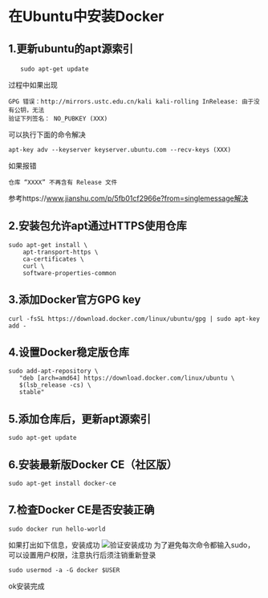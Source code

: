 # 在Ubuntu中安装Docker
   ## 1.更新ubuntu的apt源索引
```
　　sudo apt-get update
```
过程中如果出现
```
GPG 错误：http://mirrors.ustc.edu.cn/kali kali-rolling InRelease: 由于没有公钥，无法
验证下列签名： NO_PUBKEY (XXX)
```
可以执行下面的命令解决
```
apt-key adv --keyserver keyserver.ubuntu.com --recv-keys (XXX)
```
如果报错
```
仓库 “XXXX” 不再含有 Release 文件
```
参考https://www.jianshu.com/p/5fb01cf2966e?from=singlemessage解决
## 2.安装包允许apt通过HTTPS使用仓库
```
sudo apt-get install \
    apt-transport-https \
    ca-certificates \
    curl \
    software-properties-common
```
## 3.添加Docker官方GPG key
```
curl -fsSL https://download.docker.com/linux/ubuntu/gpg | sudo apt-key add -
```
## 4.设置Docker稳定版仓库
```
sudo add-apt-repository \
   "deb [arch=amd64] https://download.docker.com/linux/ubuntu \
   $(lsb_release -cs) \
   stable"
```
## 5.添加仓库后，更新apt源索引
```
sudo apt-get update
```
## 6.安装最新版Docker CE（社区版）
```
sudo apt-get install docker-ce
```
## 7.检查Docker CE是否安装正确
```
sudo docker run hello-world
```
如果打出如下信息，安装成功
![验证安装成功](/docs/images/验证安装成功.png)
为了避免每次命令都输入sudo，可以设置用户权限，注意执行后须注销重新登录
```
sudo usermod -a -G docker $USER
```
ok安装完成
